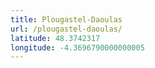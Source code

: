 ```yaml
---
title: Plougastel-Daoulas
url: /plougastel-daoulas/
latitude: 48.3742317
longitude: -4.3696790000000005
---
```

